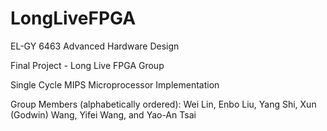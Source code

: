# LongLiveFPGA
EL-GY 6463 Advanced Hardware Design

Final Project - Long Live FPGA Group

Single Cycle MIPS Microprocessor Implementation

Group Members (alphabetically ordered): 
Wei Lin, Enbo Liu, Yang Shi, Xun (Godwin) Wang, Yifei Wang, and Yao-An Tsai
